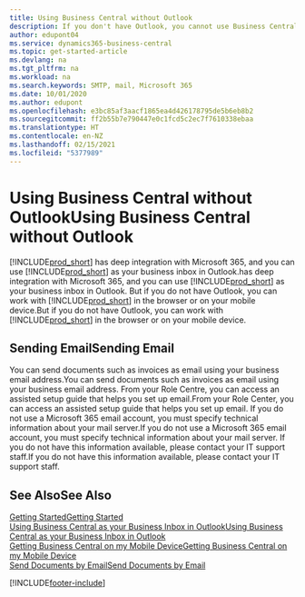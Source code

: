 ```yaml
---
title: Using Business Central without Outlook
description: If you don't have Outlook, you cannot use Business Central as your business inbox in Outlook, but you can work in a browser or on your mobile device.
author: edupont04
ms.service: dynamics365-business-central
ms.topic: get-started-article
ms.devlang: na
ms.tgt_pltfrm: na
ms.workload: na
ms.search.keywords: SMTP, mail, Microsoft 365
ms.date: 10/01/2020
ms.author: edupont
ms.openlocfilehash: e3bc85af3aacf1865ea4d426178795de5b6eb8b2
ms.sourcegitcommit: ff2b55b7e790447e0c1fcd5c2ec7f7610338ebaa
ms.translationtype: HT
ms.contentlocale: en-NZ
ms.lasthandoff: 02/15/2021
ms.locfileid: "5377989"
---
```

# <a name="using-business-central-without-outlook"></a><span data-ttu-id="7a112-103">Using Business Central without Outlook</span><span class="sxs-lookup"><span data-stu-id="7a112-103">Using Business Central without Outlook</span></span>
[!INCLUDE[prod_short](includes/prod_short.md)] <span data-ttu-id="7a112-104">has deep integration with Microsoft 365, and you can use [!INCLUDE[prod_short](includes/prod_short.md)] as your business inbox in Outlook.</span><span class="sxs-lookup"><span data-stu-id="7a112-104">has deep integration with Microsoft 365, and you can use [!INCLUDE[prod_short](includes/prod_short.md)] as your business inbox in Outlook.</span></span> <span data-ttu-id="7a112-105">But if you do not have Outlook, you can work with [!INCLUDE[prod_short](includes/prod_short.md)] in the browser or on your mobile device.</span><span class="sxs-lookup"><span data-stu-id="7a112-105">But if you do not have Outlook, you can work with [!INCLUDE[prod_short](includes/prod_short.md)] in the browser or on your mobile device.</span></span>  

## <a name="sending-email"></a><span data-ttu-id="7a112-106">Sending Email</span><span class="sxs-lookup"><span data-stu-id="7a112-106">Sending Email</span></span>
<span data-ttu-id="7a112-107">You can send documents such as invoices as email using your business email address.</span><span class="sxs-lookup"><span data-stu-id="7a112-107">You can send documents such as invoices as email using your business email address.</span></span> <span data-ttu-id="7a112-108">From your Role Centre, you can access an assisted setup guide that helps you set up email.</span><span class="sxs-lookup"><span data-stu-id="7a112-108">From your Role Center, you can access an assisted setup guide that helps you set up email.</span></span> <span data-ttu-id="7a112-109">If you do not use a Microsoft 365 email account, you must specify technical information about your mail server.</span><span class="sxs-lookup"><span data-stu-id="7a112-109">If you do not use a Microsoft 365 email account, you must specify technical information about your mail server.</span></span> <span data-ttu-id="7a112-110">If you do not have this information available, please contact your IT support staff.</span><span class="sxs-lookup"><span data-stu-id="7a112-110">If you do not have this information available, please contact your IT support staff.</span></span>  


## <a name="see-also"></a><span data-ttu-id="7a112-111">See Also</span><span class="sxs-lookup"><span data-stu-id="7a112-111">See Also</span></span>
[<span data-ttu-id="7a112-112">Getting Started</span><span class="sxs-lookup"><span data-stu-id="7a112-112">Getting Started</span></span>](product-get-started.md)  
[<span data-ttu-id="7a112-113">Using Business Central as your Business Inbox in Outlook</span><span class="sxs-lookup"><span data-stu-id="7a112-113">Using Business Central as your Business Inbox in Outlook</span></span>](admin-outlook.md)  
[<span data-ttu-id="7a112-114">Getting Business Central on my Mobile Device</span><span class="sxs-lookup"><span data-stu-id="7a112-114">Getting Business Central on my Mobile Device</span></span>](install-mobile-app.md)  
[<span data-ttu-id="7a112-115">Send Documents by Email</span><span class="sxs-lookup"><span data-stu-id="7a112-115">Send Documents by Email</span></span>](ui-how-send-documents-email.md)


[!INCLUDE[footer-include](includes/footer-banner.md)]